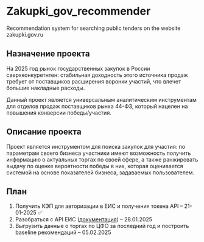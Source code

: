 # Zakupki_gov_recommender

Recommendation system for searching public tenders on the website zakupki.gov.ru

## Назначение проекта

На 2025 год рынок государственных закупок в России сверхконкуретнтен: стабильная доходность этого источника продаж
требует от поставщиков расширения воронки участий, что влечет большие накладные расходы.

Данный проект является универсальным аналитическим инструментам для отделов продаж поставщиков рынка 44-ФЗ, который
нацелен на повышения конверсии победы/участия.

## Описание проекта

Проект является инструментом для поиска закупок для участия: по параметрам своего бизнеса участники имеют возможность
получить информацию о актуальных торгах по своей сфере, а также ранжировать выдачу по оценке вероятности победы в них,
которая оценивается системой на основе показателей бизнеса, задаваемых пользователем.

## План

1. Получить КЭП для авторизации в ЕИС и получения токена API – 21-01-2025 ✅
2. Разобраться с API ЕИС ([документация](https://zakupki.gov.ru/epz/main/public/document/view.html?searchString=&sectionId=432&strictEqual=false)) – 28.01.2025
3. Выгрузить данные о торгах по ЦФО за последний год и построить baseline рекомендаций – 05.02.2025
